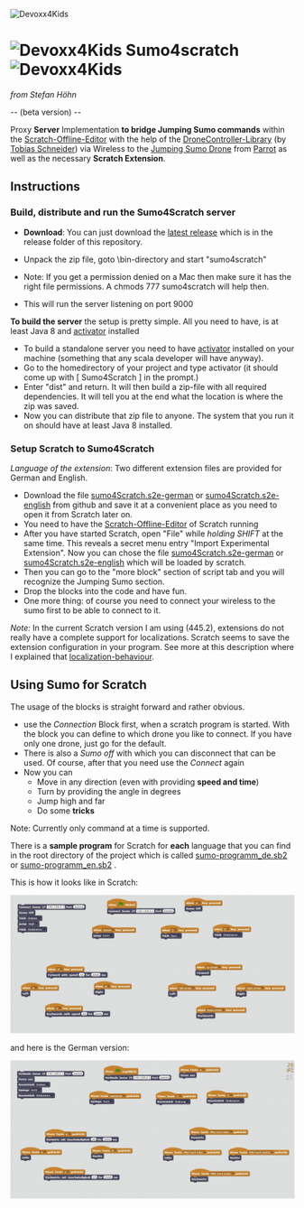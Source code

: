 ![Devoxx4Kids](./app/views/logo.jpg)


# ![Devoxx4Kids](./app/views/jumping-sumo.jpg)  Sumo4scratch  ![Devoxx4Kids](./app/views/jumping-sumo-flipped.jpg)
*from Stefan Höhn*

-- (beta version) --

[Tobias Schneider]: https://github.com/derTobsch
[Scratch-Offline-Editor]: https://scratch.mit.edu/scratch2download/
[Jumping Sumo Drone]: http://www.parrot.com/usa/products/jumping-sumo/
[Parrot]: http://www.parrot.com/
Proxy __Server__ Implementation __to bridge Jumping Sumo commands__ within the [Scratch-Offline-Editor] with the help of the [DroneController-Library] (by [Tobias Schneider]) via Wireless to the [Jumping Sumo Drone] from [Parrot] as well as the necessary __Scratch Extension__.

[DroneController-Library]: https://github.com/Devoxx4KidsDE/drone-controller
[activator]: https://www.lightbend.com/activator/download

## Instructions

### Build, distribute and run the Sumo4Scratch server

[latest release]: https://github.com/Devoxx4KidsDE/sumo4scratch/tree/master/release/sumo4scratch.zip

* __Download__: You can just download the [latest release] which is in the release folder of this repository.

* Unpack the zip file, goto \bin-directory and start "sumo4scratch"
* Note: If you get a permission denied on a Mac then make sure it has the right file permissions. A chmods 777 sumo4scratch will help then.
* This will run the server listening on port 9000

__To build the server__ the setup is pretty simple. All you need to have, is at least Java 8 and [activator] installed

* To build a standalone server you need to have [activator] installed on your machine (something that any scala developer will have anyway).
* Go to the homedirectory of your project and type activator (it should come up with [ Sumo4Scratch ] in the prompt.)
* Enter "dist" and return. It will then build a zip-file with all required dependencies. It will tell you at the end what the location is where the zip was saved.
* Now you can distribute that zip file to anyone. The system that you run it on should have at least Java 8 installed.

### Setup Scratch to Sumo4Scratch

*Language of the extension*: Two different extension files are provided for German and English.

[sumo4Scratch.s2e-german]:  https://github.com/Devoxx4KidsDE/sumo4scratch/tree/master/Scratch/de/sumo4Scratch_de.s2e
[sumo4Scratch.s2e-english]: https://github.com/Devoxx4KidsDE/sumo4scratch/tree/master/Scratch/en/sumo4Scratch_en.s2e

* Download the file [sumo4Scratch.s2e-german] or [sumo4Scratch.s2e-english] from github and save it at a convenient place as you need to open it from Scratch later on.
* You need to have the [Scratch-Offline-Editor] of Scratch running
* After you have started Scratch, open "File" while *holding SHIFT* at the same time. This reveals a secret menu entry "Import Experimental Extension". Now you can chose the file [sumo4Scratch.s2e-german] or [sumo4Scratch.s2e-english] which will be loaded by scratch.
* Then you can go to the "more block" section of script tab and you will recognize the Jumping Sumo section.
* Drop the blocks into the code and have fun.
* One more thing: of course you need to connect your wireless to the sumo first to be able to connect to it.

[localization-behaviour]: https://scratch.mit.edu/discuss/topic/191003/
*Note:* In the current Scratch version I am using (445.2), extensions do not really have a complete support for localizations. Scratch seems to save the extension configuration in your program. See more at this description where I explained that [localization-behaviour].

## Using Sumo for Scratch

The usage of the blocks is straight forward and rather obvious.

* use the *Connection* Block first, when a scratch program is started. With the block you can define to which drone you like to connect. If you have only one drone, just go for the default.
* There is also a *Sumo off* with which you can disconnect that can be used. Of course, after that you need use the *Connect* again
* Now you can
	* Move in any direction (even with providing __speed and time__)
	* Turn by providing the angle in degrees
	* Jump high and far
	* Do some __tricks__

Note: Currently only command at a time is supported.

[sumo-programm_de.sb2]: https://github.com/Devoxx4KidsDE/sumo4scratch/tree/master/Scratch/de/sumo-programm.sb2
[sumo-programm_en.sb2]: https://github.com/Devoxx4KidsDE/sumo4scratch/tree/master/Scratch/en/sumo-programm.sb2

There is a __sample program__ for Scratch for __each__ language that you can find in the root directory of the project which is called [sumo-programm_de.sb2] or [sumo-programm_en.sb2] .

This is how it looks like in Scratch:

![English Sample](./scratch-sample_en.jpg)

and here is the German version:

![German Sample](./scratch-sample_de.jpg)
